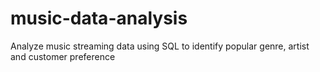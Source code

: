 # music-data-analysis
Analyze music streaming data using SQL to identify popular genre, artist and customer preference

